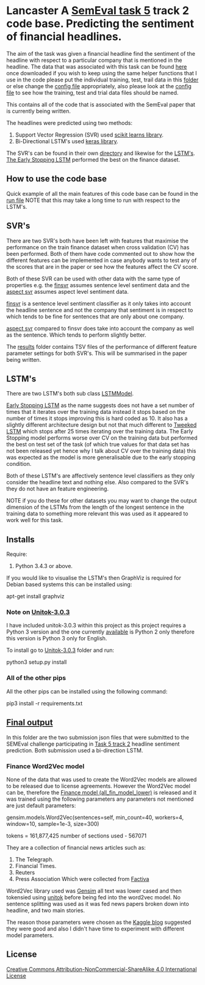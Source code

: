 # Lancaster A [SemEval task 5](http://alt.qcri.org/semeval2017/task5/) track 2 code base. Predicting the sentiment of financial headlines.

The aim of the task was given a financial headline find the sentiment of the
headline with respect to a particular company that is mentioned in the headline.
The data that was associated with this task can be found [here](https://bitbucket.org/ssix-project/semeval-2017-task-5-subtask-2/)
once downloaded if you wish to keep using the same helper functions that I use in
the code please put the individual training, test, trail data in this [folder](./data/finance)
or else change the [config file](./config.yml) appropriately, also please look at
the [config file](./config.yml) to see how the training, test and trial data files
should be named.

This contains all of the code that is associated with the SemEval paper that is
currently being written.

The headlines were predicted using two methods:
1. Support Vector Regression (SVR) used [scikit learns library](http://scikit-learn.org/stable/index.html).
2. Bi-Directional LSTM's used [keras library](https://keras.io/).

The SVR's can be found in their own [directory](./svrs) and likewise for the
[LSTM's](./lstms). [The Early Stopping LSTM](./lstms/EarlyStoppingLSTM.py) performed the best on the finance
dataset.

## How to use the code base

Quick example of all the main features of this code base can be found in the
[run file](./run.py) NOTE that this may take a long time to run with respect to the LSTM's.

## SVR's

There are two SVR's both have been left with features that maximise the performance
on the train finance dataset when cross validation (CV) has been performed. Both of them have
code commented out to show how the different features can be implemented in case
anybody wants to test any of the scores that are in the paper or see how the
features affect the CV score.

Both of these SVR can be used with other data with the same type of properties e.g.
the [finsvr](./svrs/finsvr.py) assumes sentence level sentiment data and the
[aspect svr](./svrs/aspect_finsvr.py) assumes aspect level sentiment data.


[finsvr](./svrs/finsvr.py) is a sentence level sentiment classifier as it only takes
into account the headline sentence and not the company that sentiment is in
respect to which tends to be fine for sentences that are only about one company.

[aspect svr](./svrs/aspect_finsvr.py) compared to finsvr does take into account
the company as well as the sentence. Which tends to perform slightly better.

The [results](./results) folder contains TSV files of the performance of different
feature parameter settings for both SVR's. This will be summarised in the paper being
written.

## LSTM's

There are two LSTM's both sub class [LSTMModel](./lstms/LSTMModel.py).

[Early Stopping LSTM](./lstms/EarlyStoppingLSTM.py) as the name suggests does not have a set number of times
that it iterates over the training data instead it stops based on the number of
times it stops improving this is hard coded as 10. It also has a slightly different
architecture design but not that much different to [Tweeked LSTM](./lstms/TweekedLSTM.py) which stops
after 25 times iterating over the training data. The Early Stopping model performs
worse over CV on the training data but performed the best on test set of the
task (of which true values for that data set has not been released yet hence why I
talk about CV over the training data) this was expected as the model is more
generalisable due to the early stopping condition.

Both of these LSTM's are affectively sentence level classifiers as they only consider
the headline text and nothing else. Also compared to the SVR's they do not have an
feature engineering.

NOTE if you do these for other datasets you may want to change the output dimension
of the LSTMs from the length of the longest sentence in the training data to something
more relevant this was used as it appeared to work well for this task.

## Installs

Require:
1. Python 3.4.3 or above.

If you would like to visualise the LSTM's then GraphViz is required for Debian based
systems this can be installed using:

apt-get install graphviz

### Note on [Unitok-3.0.3](./unitok-3.0.3)

I have included unitok-3.0.3 within this project as this project requires a Python 3
version and the one currently [available](http://corpus.tools/wiki/Unitok) is
Python 2 only therefore this version is Python 3 only for English.

To install go to [Unitok-3.0.3](./unitok-3.0.3) folder and run:

python3 setup.py install

### All of the other pips

All the other pips can be installed using the following command:

pip3 install -r requirements.txt


## [Final output](./final_output)

In this folder are the two submission json files that were submitted to the
SEMEval challenge participating in [Task 5 track 2](http://alt.qcri.org/semeval2017/task5/) headline sentiment prediction. Both submission used a bi-direction LSTM.



### Finance Word2Vec model

None of the data that was used to create the Word2Vec models are allowed to be
released due to license agreements. However the Word2Vec model can be, therefore
the [Finance model (all_fin_model_lower)](./models/word2vec_models/) is released
and it was trained using the following parameters any parameters not mentioned are
just default parameters:

gensim.models.Word2Vec(sentences=self, min_count=40, workers=4, window=10, sample=1e-3, size=300)

tokens = 161,877,425
number of sections used - 567071

They are a collection of financial news articles such as:
1. The Telegraph.
2. Financial Times.
3. Reuters
4. Press Association
Which were collected from  [Factiva](https://global.factiva.com/factivalogin/login.asp?productname=global)

Word2Vec library used was [Gensim](https://radimrehurek.com/gensim/models/word2vec.html)
all text was lower cased and then tokensied using [unitok](./unitok-3.0.3) before being
fed into the word2vec model. No sentence splitting was used as it was fed news papers broken down into headline, and two main stories.

The reason those parameters were chosen as the [Kaggle blog](https://www.kaggle.com/c/word2vec-nlp-tutorial/details/part-2-word-vectors)
suggested they were good and also I didn't have time to experiment with different model parameters.

## License

[Creative Commons Attribution-NonCommercial-ShareAlike 4.0 International License](https://creativecommons.org/licenses/by-nc-sa/4.0/)
